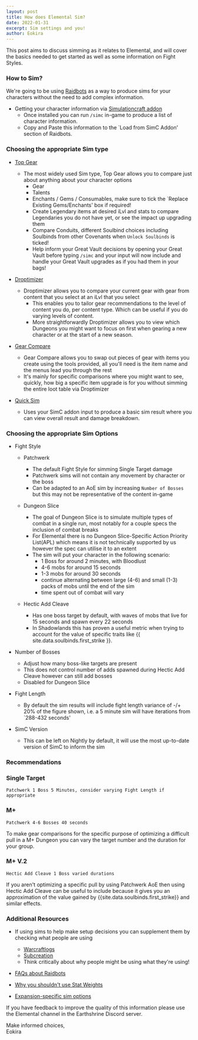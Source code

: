 ```yaml
---
layout: post
title: How does Elemental Sim?
date: 2022-01-31
excerpt: Sim settings and you!
author: Eokira
---
```

This post aims to discuss simming as it relates to Elemental, and will cover the basics needed to get started as well as some information on Fight Styles.
    
### How to Sim?

We're going to be using [Raidbots](https://www.raidbots.com/simbot) as a way to produce sims for your characters without the need to add complex information.

- Getting your character information via [Simulationcraft addon](https://www.curseforge.com/wow/addons/simulationcraft)
   - Once installed you can run `/simc` in-game to produce a list of character information.
   - Copy and Paste this information to the `Load from SimC Addon' section of Raidbots.
    
### Choosing the appropriate Sim type
   
   - [Top Gear](https://www.raidbots.com/simbot/topgear)
      - The most widely used Sim type, Top Gear allows you to compare just about anything about your character options
         - Gear
         - Talents
         - Enchants / Gems / Consumables, make sure to tick the `Replace Existing Gems/Enchants' box if required!
         - Create Legendary items at desired iLvl and stats to compare Legendaries you do not have yet, or see the impact up upgrading them
         - Compare Conduits, different Soulbind choices including Soulbinds from other Covenants when `Unlock Soulbinds` is ticked!
         - Help inform your Great Vault decisions by opening your Great Vault before typing `/simc` and your input will now include and handle your Great Vault upgrades as if you had them in  your bags!
                
   - [Droptimizer](https://www.raidbots.com/simbot/droptimizer)
      - Droptimizer allows you to compare your current gear with gear from content that you select at an iLvl that you select
         - This enables you to tailor gear recommendations to the level of content you do, per content type. Which can be useful if you do varying levels of content.
         - More straightforwardly Droptimizer allows you to view which Dungeons you might want to focus on first when gearing a new character or at the start of a new season.
         
   - [Gear Compare](https://www.raidbots.com/simbot/gear)
      - Gear Compare allows you to swap out pieces of gear with items you create using the tools provided, all you'll need is the item name and the menus lead you through the rest
      - It's mainly for specific comparisons where you might want to see, quickly, how big a specific item upgrade is for you without simming the entire loot table via Droptimizer
     
   - [Quick Sim](https://www.raidbots.com/simbot/quick)
      - Uses your SimC addon input to produce a basic sim result where you can view overall result and damage breakdown.
      
### Choosing the appropriate Sim Options
   
   - Fight Style
      - Patchwerk
         - The default Fight Style for simming Single Target damage
         - Patchwerk sims will not contain any movement by character or the boss
         - Can be adapted to an AoE sim by increasing `Number of Bosses` but this may not be representative of the content in-game
      
      - Dungeon Slice
         - The goal of Dungeon Slice is to simulate multiple types of combat in a single run, most notably for a couple specs the inclusion of combat breaks
         - For Elemental there is no Dungeon Slice-Specific Action Priority List(APL) which means it is not technically supported by us however the spec can utilise it to an extent
         - The sim will put your character in the following scenario:
            - 1 Boss for around 2 minutes, with Bloodlust
            - 4-6 mobs for around 15 seconds
            - 1-3 mobs for around 30 seconds
            - continue alternating between large (4-6) and small (1-3) packs of mobs until the end of the sim
            - time spent out of combat will vary
            
      - Hectic Add Cleave
         - Has one boss target by default, with waves of mobs that live for 15 seconds and spawn every 22 seconds
         - In Shadowlands this has proven a useful metric when trying to account for the value of specific traits like {{ site.data.soulbinds.first_strike }}.
      
   - Number of Bosses
      - Adjust how many boss-like targets are present
      - This does not control number of adds spawned during Hectic Add Cleave however can still add bosses
      - Disabled for Dungeon Slice
      
   - Fight Length
      - By default the sim results will include fight length variance of -/+ 20% of the figure shown, i.e. a 5 minute sim will have iterations from `288-432 seconds'
      
   - SimC Version
      - This can be left on Nightly by default, it will use the most up-to-date version of SimC to inform the sim
      
### Recommendations 

### Single Target
`Patchwerk 1 Boss 5 Minutes, consider varying Fight Length if appropriate`

### M+
`Patchwerk 4-6 Bosses 40 seconds`

To make gear comparisons for the specific purpose of optimizing a difficult pull in a M+ Dungeon you can vary the target number and the duration for your group.<br/>

### M+ V.2
`Hectic Add Cleave 1 Boss varied durations`

If you aren't optimizing a specific pull by using Patchwerk AoE then using Hectic Add Cleave can be useful to include because it gives you an approximation of the value gained by {{site.data.soulbinds.first_strike}} and similar effects.

### Additional Resources

- If using sims to help make setup decisions you can supplement them by checking what people are using
   - [Warcraftlogs](https://www.warcraftlogs.com/) 
   - [Subcreation](https://subcreation.net/)
   - Think critically about why people might be using what they're using!

- [FAQs about Raidbots](https://medium.com/raidbots/frequently-asked-questions-2933b01a2d6e)
- [Why you shouldn't use Stat Weights](https://medium.com/raidbots/beware-of-stat-weights-240769a5323e)
- [Expansion-specific sim options](https://github.com/simulationcraft/simc/wiki/ExpansionOptions#other-90-options)
      
If you have feedback to improve the quality of this information please use the Elemental channel in the Earthshrine Discord server.

Make informed choices,<br/>
Eokira
      
